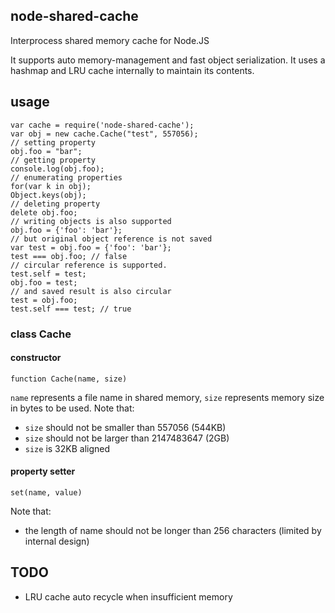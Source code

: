## node-shared-cache

Interprocess shared memory cache for Node.JS

It supports auto memory-management and fast object serialization. It uses a hashmap and LRU cache internally to maintain its contents.

## usage

    var cache = require('node-shared-cache');
    var obj = new cache.Cache("test", 557056);
    // setting property
    obj.foo = "bar";
    // getting property
    console.log(obj.foo);
    // enumerating properties
    for(var k in obj);
    Object.keys(obj);
    // deleting property
    delete obj.foo;
    // writing objects is also supported
    obj.foo = {'foo': 'bar'};
    // but original object reference is not saved
    var test = obj.foo = {'foo': 'bar'};
    test === obj.foo; // false
    // circular reference is supported.
    test.self = test;
    obj.foo = test;
    // and saved result is also circular
    test = obj.foo;
    test.self === test; // true

### class Cache

#### constructor

    function Cache(name, size)

`name` represents a file name in shared memory, `size` represents memory size in bytes to be used. Note that:

  - `size` should not be smaller than 557056 (544KB)
  - `size` should not be larger than 2147483647 (2GB)
  - `size` is 32KB aligned

#### property setter

    set(name, value)

Note that:

  - the length of name should not be longer than 256 characters (limited by internal design)

## TODO

  - LRU cache auto recycle when insufficient memory